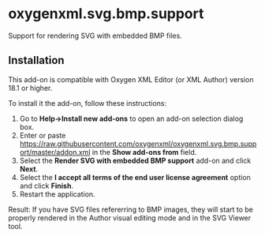 # oxygenxml.svg.bmp.support
Support for rendering SVG with embedded BMP files.

## Installation

This add-on is compatible with Oxygen XML Editor (or XML Author) version 18.1 or higher. 

To install it the add-on, follow these instructions:

1. Go to **Help->Install new add-ons** to open an add-on selection dialog box.
2. Enter or paste https://raw.githubusercontent.com/oxygenxml/oxygenxml.svg.bmp.support/master/addon.xml in the **Show add-ons from** field.
3. Select the **Render SVG with embedded BMP support** add-on and click **Next**.
4. Select the **I accept all terms of the end user license agreement** option and click **Finish**.
5. Restart the application.

Result: If you have SVG files refererring to BMP images, they will start to be properly rendered in the Author visual editing mode and in the SVG Viewer tool.
